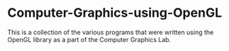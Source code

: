 # Computer-Graphics-using-OpenGL
This is a collection of the various programs that were written using the OpenGL library as a part of the Computer Graphics Lab. 
